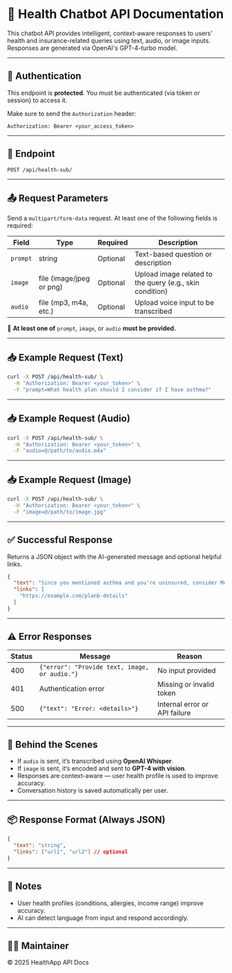 
# 🧠 Health Chatbot API Documentation

This chatbot API provides intelligent, context-aware responses to users' health and insurance-related queries using text, audio, or image inputs. Responses are generated via OpenAI's GPT-4-turbo model.

---

## 🔐 Authentication

This endpoint is **protected**. You must be authenticated (via token or session) to access it.

Make sure to send the `Authorization` header:

```
Authorization: Bearer <your_access_token>
```

---

## 📍 Endpoint

```
POST /api/health-sub/
```

---

## 📤 Request Parameters

Send a `multipart/form-data` request. At least one of the following fields is required:

| Field      | Type                     | Required | Description                                              |  
|------------|--------------------------|----------|----------------------------------------------------------|
| `prompt`   | string                   | Optional | Text-based question or description                       |
| `image`    | file (image/jpeg or png) | Optional | Upload image related to the query (e.g., skin condition) |
| `audio`    | file (mp3, m4a, etc.)    | Optional | Upload voice input to be transcribed                     |

📝 **At least one of** `prompt`, `image`, or `audio` **must be provided.**

---

## 📥 Example Request (Text)

```bash
curl -X POST /api/health-sub/ \
  -H "Authorization: Bearer <your_token>" \
  -F "prompt=What health plan should I consider if I have asthma?"
```

---

## 📥 Example Request (Audio)

```bash
curl -X POST /api/health-sub/ \
  -H "Authorization: Bearer <your_token>" \
  -F "audio=@/path/to/audio.m4a"
```

---

## 📥 Example Request (Image)

```bash
curl -X POST /api/health-sub/ \
  -H "Authorization: Bearer <your_token>" \
  -F "image=@/path/to/image.jpg"
```

---

## ✅ Successful Response

Returns a JSON object with the AI-generated message and optional helpful links.

```json
{
  "text": "Since you mentioned asthma and you're uninsured, consider MedShield Plan B which offers respiratory coverage.",
  "links": [
    "https://example.com/planb-details"
  ]
}
```

---

## ⚠️ Error Responses

| Status | Message                                       | Reason                          |
|--------|-----------------------------------------------|---------------------------------|
| 400    | `{"error": "Provide text, image, or audio."}` | No input provided               |
| 401    | Authentication error                          | Missing or invalid token        |
| 500    | `{"text": "Error: <details>"}`                | Internal error or API failure   |

---

## 🧠 Behind the Scenes

- If `audio` is sent, it’s transcribed using **OpenAI Whisper**.
- If `image` is sent, it’s encoded and sent to **GPT-4 with vision**.
- Responses are context-aware — user health profile is used to improve accuracy.
- Conversation history is saved automatically per user.

---

## 📦 Response Format (Always JSON)

```json
{
  "text": "string",
  "links": ["url1", "url2"] // optional
}
```

---

## 🔄 Notes

- User health profiles (conditions, allergies, income range) improve accuracy.
- AI can detect language from input and respond accordingly.

---

## 👨‍💻 Maintainer


© 2025 HealthApp API Docs

